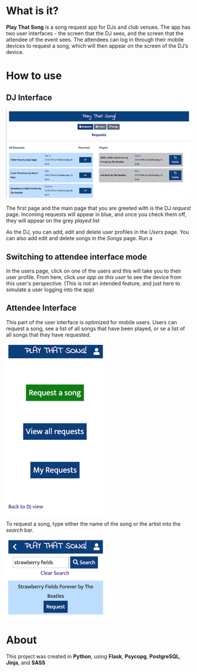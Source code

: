 # What is it?

**Play That Song** is a song request app for DJs and club venues. The app has two user interfaces - the screen that the DJ sees, and the screen that the attendee of the event sees. The attendees can log in through their mobile devices to request a song, which will then appear on the screen of the DJ’s device.

# How to use

## DJ Interface

![DJ interface](./screenshots/dj_view.png?raw=true "Dj View")

The first page and the main page that you are greeted with is the DJ _request_ page. Incoming requests will appear in blue, and once you check them off, they will appear on the grey _played_ list

As the DJ, you can add, edit and delete user profiles in the _Users_ page. You can also add edit and delete songs in the _Songs_ page. Run a

## Switching to attendee interface mode

In the users page, click on one of the users and this will take you to their user profile. From here, click _use app as this user_ to see the device from this user's perspective.
(This is not an intended feature, and just here to simulate a user logging into the app)

## Attendee Interface

This part of the user interface is optimized for mobile users. Users can request a song, see a list of all songs that have been played, or se a list of all songs that they have requested.

![Attendee interface](./screenshots/attendee_view.png?raw=true "Attendee Mobile View")

To request a song, type either the name of the song or the artist into the _search_ bar.

![Attendee interface Search Bar](./screenshots/attendee_view_search.png?raw=true "Attendee Mobile View Search")

# About

This project was created in **Python**, using **Flask**, **Psycopg**, **PostgreSQL**, **Jinja**, and **SASS**
